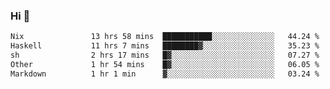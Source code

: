 ### Hi 👋

<!--START_SECTION:waka-->

```txt
Nix               13 hrs 58 mins  ███████████░░░░░░░░░░░░░░   44.24 %
Haskell           11 hrs 7 mins   ████████▓░░░░░░░░░░░░░░░░   35.23 %
sh                2 hrs 17 mins   █▓░░░░░░░░░░░░░░░░░░░░░░░   07.27 %
Other             1 hr 54 mins    █▓░░░░░░░░░░░░░░░░░░░░░░░   06.05 %
Markdown          1 hr 1 min      ▓░░░░░░░░░░░░░░░░░░░░░░░░   03.24 %
```

<!--END_SECTION:waka-->
